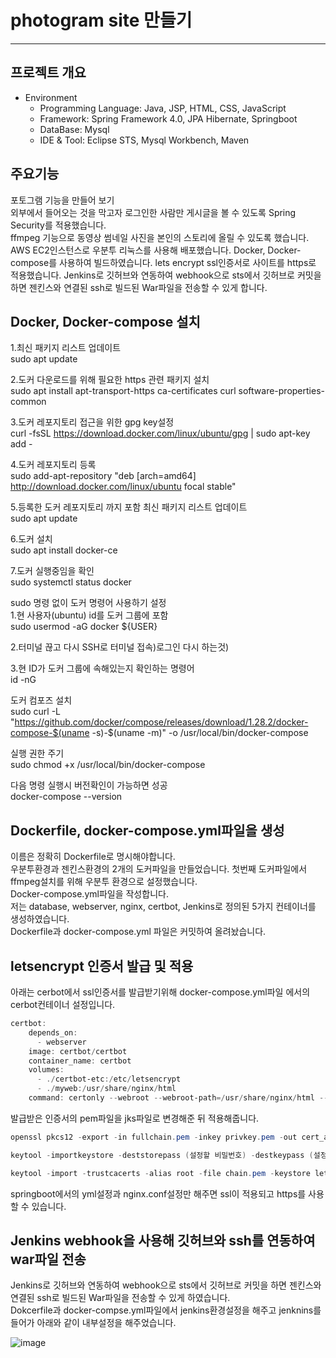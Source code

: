 # **photogram site 만들기**
***
## 프로젝트 개요 

* Environment   
   - Programming Language: Java, JSP, HTML, CSS, JavaScript    
   - Framework: Spring Framework 4.0, JPA Hibernate, Springboot   
   - DataBase: Mysql       
   - IDE & Tool: Eclipse STS, Mysql Workbench, Maven         
     
     
     
## 주요기능  
포토그램 기능을 만들어 보기  
외부에서 들어오는 것을 막고자 로그인한 사람만 게시글을 볼 수 있도록 Spring Security를 적용했습니다.   
ffmpeg 기능으로 동영상 썸네일 사진을 본인의 스토리에 올릴 수 있도록 했습니다. 
AWS EC2인스턴스로 우분투 리눅스를 사용해 배포했습니다.
Docker, Docker-compose를 사용하여 빌드하였습니다.
lets encrypt ssl인증서로 사이트를 https로 적용했습니다.
Jenkins로 깃허브와 연동하여 webhook으로 sts에서 깃허브로 커밋을 하면 젠킨스와 연결된 ssh로 빌드된 War파일을 전송할 수 있게 합니다.

## Docker, Docker-compose 설치

1.최신 패키지 리스트 업데이트  
sudo apt update

2.도커 다운로드를 위해 필요한 https 관련 패키지 설치  
sudo apt install apt-transport-https ca-certificates curl software-properties-common

3.도커 레포지토리 접근을 위한 gpg key설정  
curl -fsSL https://download.docker.com/linux/ubuntu/gpg | sudo apt-key add -

4.도커 레포지토리 등록  
sudo add-apt-repository "deb [arch=amd64] http://download.docker.com/linux/ubuntu focal stable"

5.등록한 도커 레포지토리 까지 포함 최신 패키지 리스트 업데이트  
sudo apt update 

6.도커 설치  
sudo apt install docker-ce

7.도커 실행중임을 확인  
sudo systemctl status docker 

sudo 명령 없이 도커 명령어 사용하기 설정  
1.현 사용자(ubuntu) id를 도커 그룹에 포함  
sudo usermod -aG docker ${USER}

2.터미널 끊고 다시 SSH로 터미널 접속)로그인 다시 하는것)

3.현 ID가 도커 그룹에 속해있는지 확인하는 명령어  
id -nG

도커 컴포즈 설치  
sudo curl -L "https://github.com/docker/compose/releases/download/1.28.2/docker-compose-$(uname -s)-$(uname -m)" -o /usr/local/bin/docker-compose

실행 권한 주기  
sudo chmod +x /usr/local/bin/docker-compose

다음 명령 실행시 버전확인이 가능하면 성공  
docker-compose --version

## Dockerfile, docker-compose.yml파일을 생성
이름은 정확히 Dockerfile로 명시해야합니다.  
우분투환경과 젠킨스환경의 2개의 도커파일을 만들었습니다.
첫번째 도커파일에서 ffmpeg설치를 위해 우분투 환경으로 설정했습니다.  
Docker-compose.yml파일을 작성합니다.  
저는 database, webserver, nginx, certbot, Jenkins로 정의된 5가지 컨테이너를 생성하였습니다.  
Dockerfile과 docker-compose.yml 파일은 커밋하여 올려놨습니다. 

## letsencrypt 인증서 발급 및 적용
아래는 cerbot에서 ssl인증서를 발급받기위해 docker-compose.yml파일 에서의 cerbot컨테이너 설정입니다.  
```powershell
certbot:
    depends_on:
      - webserver
    image: certbot/certbot
    container_name: certbot
    volumes:
      - ./certbot-etc:/etc/letsencrypt
      - ./myweb:/usr/share/nginx/html
    command: certonly --webroot --webroot-path=/usr/share/nginx/html --email dbtjdvy2422@gmail.com --agree-tos --no-eff-email --keep-until-expiring -d blogram.site -d www.blogram.site
```  
발급받은 인증서의 pem파일을 jks파일로 변경해준 뒤 적용해줍니다.
```powershell
openssl pkcs12 -export -in fullchain.pem -inkey privkey.pem -out cert_and_key.p12 -name ttp -CAfile chain.pem -caname root

keytool -importkeystore -deststorepass (설정할 비밀번호) -destkeypass (설정할 비밀번호) -destkeystore letsencrypt.jks -srckeystore cert_and_key.p12 -srcstoretype PKCS12 -srcstorepass (비밀번호)

keytool -import -trustcacerts -alias root -file chain.pem -keystore letsencrypt.jks
```
springboot에서의 yml설정과 nginx.conf설정만 해주면 ssl이 적용되고 https를 사용할 수 있습니다.  

## Jenkins webhook을 사용해 깃허브와 ssh를 연동하여 war파일 전송
Jenkins로 깃허브와 연동하여 webhook으로 sts에서 깃허브로 커밋을 하면 젠킨스와 연결된 ssh로 빌드된 War파일을 전송할 수 있게 하였습니다.  
Dokcerfile과 docker-compse.yml파일에서 jenkins환경설정을 해주고 jenknins를 들어가 아래와 같이 내부설정을 해주었습니다.  

![image](https://user-images.githubusercontent.com/62457271/138330368-aab03ff9-2db4-4d6f-916a-e32715e60890.png)


 





